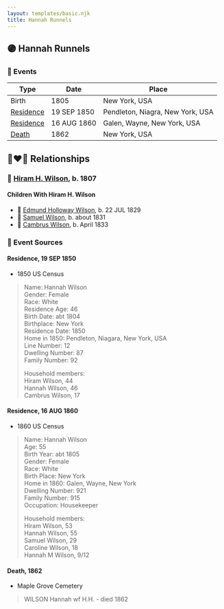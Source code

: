 ```yaml
---
layout: templates/basic.njk
title: Hannah Runnels
---
```

## 🟣 Hannah Runnels

### 📆 Events

Type | Date | Place
------ | ------ | ------
Birth | 1805 | New York, USA
[Residence](#event-event-0) | 19 SEP 1850 | Pendleton, Niagra, New York, USA
[Residence](#event-event-1) | 16 AUG 1860 | Galen, Wayne, New York, USA
[Death](#event-event-6) | 1862 | New York, USA

## 👩‍❤️‍👨 Relationships

### 🔵 [Hiram H. Wilson](/people/8/82044077), b. 1807

#### Children With Hiram H. Wilson
* 🔵 [Edmund Holloway Wilson](/people/6/67777324), b. 22 JUL 1829
* 🔵 [Samuel Wilson](/people/2/26563376), b. about 1831
* 🔵 [Cambrus Wilson](/people/8/82575654), b. April 1833
### 📰 Event Sources

#### <a id="event-event-0"></a> Residence, 19 SEP 1850
* 1850 US Census
>   
  > Name: Hannah Wilson  
  > Gender: Female  
  > Race: White  
  > Residence Age: 46  
  > Birth Date: abt 1804  
  > Birthplace: New York  
  > Residence Date: 1850  
  > Home in 1850: Pendleton, Niagara, New York, USA  
  > Line Number: 12  
  > Dwelling Number: 87  
  > Family Number: 92  
  >   
  > Household members:  
  > Hiram Wilson, 44  
  > Hannah Wilson, 46  
  > Cambrus Wilson, 17

#### <a id="event-event-1"></a> Residence, 16 AUG 1860
* 1860 US Census
>   
  > Name: Hannah Wilson  
  > Age: 55  
  > Birth Year: abt 1805  
  > Gender: Female  
  > Race: White  
  > Birth Place: New York  
  > Home in 1860: Galen, Wayne, New York  
  > Dwelling Number: 921  
  > Family Number: 915  
  > Occupation: Housekeeper  
  >   
  > Household members:  
  > Hiram Wilson, 53  
  > Hannah Wilson, 55  
  > Samuel Wilson, 29  
  > Caroline Wilson, 18  
  > Hannah M Wilson, 9/12  
  >

#### <a id="event-event-6"></a> Death, 1862
* Maple Grove Cemetery
>   
  > WILSON Hannah wf H.H. - died 1862
